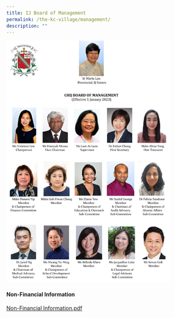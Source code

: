```yaml
---
title: IJ Board of Management
permalink: /the-kc-village/management/
description: ""
---
```

<img src="/images/KC%20Village/IJ%20BoM/IJ%20BOM%20Members%20Photo%20Chart%2020230101.png" style="width:85%">

#### Non-Financial Information

[Non-Financial Information.pdf](/files/Non-Financial%20Information.pdf)